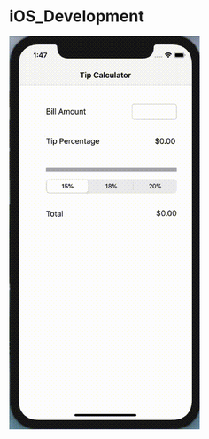 # iOS_Development

![Tipper iOS App Animation](https://github.com/LINNI2017/iOS_Development/blob/master/Tipper/usage_animation.gif)
